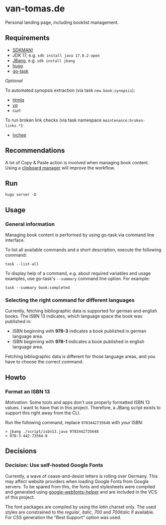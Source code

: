 # van-tomas.de

Personal landing page, including booklist management.

## Requirements

- [SDKMAN!](https://sdkman.io/)
- JDK 17, e.g. `sdk install java 17.0.2-open`
- [JBang](https://www.jbang.dev/), e.g. `sdk install jbang`
- [hugo](https://gohugo.io/installation/)
- [go-task](https://taskfile.dev/installation/)

_Optional_

To automated synopsis extraction (via task `new.book:synopsis`):

- [htmlq](https://github.com/mgdm/htmlq)
- [yq](https://github.com/mikefarah/yq)
- curl

To run broken link checks (via task namespace `maintenance:broken-links.*`):

- [lychee](https://lychee.cli.rs/)

## Recommendations

A lot of Copy & Paste action is involved when managing book content. Using a
[clipboard manager](https://github.com/p0deje/Maccy) will improve the workflow.

## Run

    hugo server -D

## Usage

### General information

Managing book content is performed by using go-task via command line interface.

To list all available commands and a short description, execute the following
command:

    task --list-all

To display help of a command, e.g. about required variables and usage examples, 
use go-task's `--summary` command line option. For example:

    task --summary book:completed

### Selecting the right command for different languages

Currently, fetching bibliographic data is supported for german and english 
books. The ISBN 13 indicates, which language space the book was published in:

* ISBN beginning with **978-3** indicates a book published in german language area.
* ISBN beginning with **978-1** indicates a book published in english language area.

Fetching bibliographic data is different for those language areas, and you have 
to choose the correct command.

## Howto

### Format an ISBN 13

_Motivation_: Some tools and apps don't use properly formatted ISBN 13 values.
I want to have that in this project. Therefore, a JBang script exists to
support this right away from the CLI.

Run the following command, replace `9783442735648` with _your_ ISBN:

```
> jbang ./script/isbn13.java 9783442735648
< 978-3-442-73564-8
```

## Decisions

### Decision: Use self-hosted Google Fonts

Currently, a wave of cease-and-desist letters is rolling over Germany. This may
affect website providers when loading Google Fonts from Google servers. To be
spared from this, the fonts and stylesheets were compiled and generated using
[google-webfonts-helper](https://gwfh.mranftl.com/fonts) and
are included in the VCS of this project.

The font packages are compiled by using the _latin_ charset only. The used
styles are constrained to the _regular_, _italic_, _700_ and _700italic_ if
available. For CSS generation the "Best Support" option was used.
